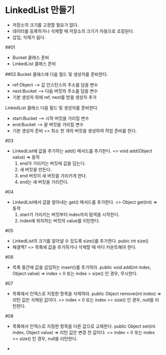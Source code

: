 # LinkedList 만들기
- 저장소의 크기를 고정할 필요가 없다.
- 데이터를 등록하거나 삭제할 때 저장소의 크기가 자동으로 조정된다.
- 삽입, 삭제가 쉽다.

##01
- Bucket 클래스 준비
- LinkedList 클래스 준비

##02
Bucket 클래스에 다음 필드 및 생성자를 준비한다.
- ref:Object  --> 값 인스턴스의 주소를 담을 변수
- next:Bucket --> 다음 버킷의 주소를 담을 변수
- 기본 생성자 외에 ref, next를 받을 생성자 추가

LinkedList 클래스 다음 필드 및 생성자를 준비한다.
- start:Bucket  --> 시작 버킷을 가리킬 변수
- end:Bucket    --> 끝 버킷을 가리킬 변수
- 기본 생성자 준비
  => 최소 한 개의 버킷을 생성하여 작업 준비를 한다.

#03
- LinkedList에 값을 추가하는 add() 메서드를 추가한다.
  => void add(Object value)
  => 동작
    1) end가 가리키는 버킷에 값을 담는다.
    2) 새 버킷을 만든다.
    3) end 버킷이 새 버킷을 가리키게 한다.
    4) end는 새 버킷을 가리킨다.

#04
- LinkedList에서 값을 알아내는 get() 메서드를 추가한다.
  => Object get(int)
  => 동작
    1) start가 가리키는 버킷부터 index까지 탐색을 시작한다.
    2) index에 위치하는 버킷의 value를 리턴한다.

#05
- LinkedList의 크기를 알아낼 수 있도록 size()를 추가한다.
  pubic int size()
- 해결책?
  => 목록에 값을 추가하거나 삭제할 때 마다 카운트해야 한다.

#06
- 목록 중간에 값을 삽입하는 insert()를 추가하라.
  public void add(int index, Object value)
  => index < 0 또는 index > size() 인 경우, 무시한다.

#07
- 목록에서 인덱스로 지정한 항목을 삭제하라.
  public Object remove(int index)
  => 리턴 값은 삭제된 값이다.
  => index < 0 또는 index >= size() 인 경우, null을 리턴한다.

#08
- 목록에서 인덱스로 지정한 항목을 다른 값으로 교체한다.
  public Object set(int index, Object value)
  => 리턴 값은 변경 전 값이다.
  => index < 0 또는 index >= size() 인 경우, null을 리턴한다.




-
